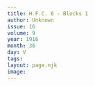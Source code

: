 ```yaml
---
title: H.F.C. 6 - Blocks 1
author: Unknown
issue: 16
volume: 9
year: 1916
month: 36
day: V
tags:
layout: page.njk
image:
---
```





